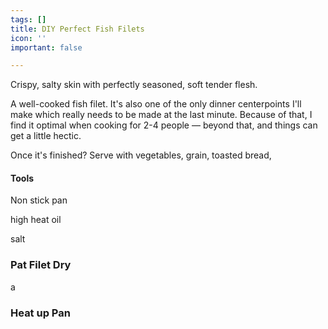 ```yaml
---
tags: []
title: DIY Perfect Fish Filets
icon: ''
important: false

---
```

Crispy, salty skin with perfectly seasoned, soft tender flesh.

A well-cooked fish filet. It's also one of the only dinner centerpoints I'll make which really needs to be made at the last minute. Because of that, I find it optimal when cooking for 2-4 people — beyond that, and things can get a little hectic.

Once it's finished? Serve with vegetables, grain, toasted bread, 

#### Tools

Non stick pan

high heat oil

salt

### Pat Filet Dry

a

### Heat up Pan